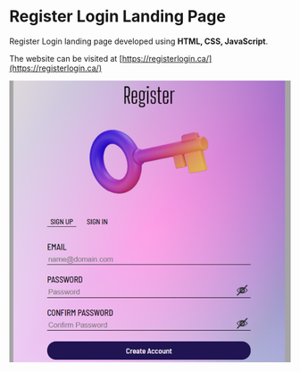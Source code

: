 # Register Login Landing Page

Register Login landing page developed using **HTML, CSS, JavaScript**.

The website can be visited at [https://registerlogin.ca/](https://registerlogin.ca/)

![site homepage image](images/final-design.png)